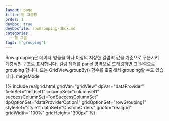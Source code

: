 ```yaml
---
layout: page
title: 행 그룹핑
order: 1
devbox: true
devboxfile: rowGrouping-dbox.md
categories:
  - 행 그룹
tags: ['grouping']
---
```

Row grouping은 데이터 행들을 하나 이상의 지정한 컬럼의 값을 기준으로 구분시켜 계층적인 구조로 표시합니다. 컬럼 헤더를 panel 영역으로 드래깅하면 그 컬럼으로 grouping 합니다. 또는 GridView.groupBy() 함수를 호출해서 grouping할 수도 있습니다.
megeMode
<script>
  var onSuccessColumnSet = function(data, textStatus, jqXHR) {
    gridView.groupBy(["OrderID"]);
  }
</script>

{% include realgrid.html
  gridVar="gridView"
  dpVar="dataProvider"
  fieldSet="fieldset1"
  columnSet="columnset1"
  successColumnSet="onSuccessColumnSet"
  dpOptionSet="dataProviderOption1"
  gridOptionSet="rowGrouping1"
  styleSet="style1"
  dataSet="CustomOrders"
  gridId="realgrid"
  gridWidth="100%"
  gridHeight="300px" %}

<script>
</script>

